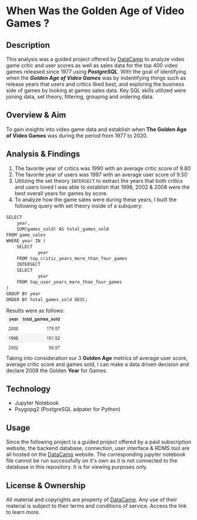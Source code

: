 # When Was the Golden Age of Video Games ?

## Description

This analysis was a guided project offered by [DataCamp](https://www.datacamp.com/) to analyze video game critic and user scores as well as sales data for the top 400 video games released since 1977 using ***PostgreSQL***. With the goal of identifying when the ***Golden Age of Video Games*** was by indentifying things such as release years that users and critics liked best, and exploring the business side of games by looking at games sales data. Key SQL skills utilized were joining data, set theory, filtering, grouping and ordering data. 

## Overview & Aim

To gain insights into video game data and establish when **The Golden Age of Video Games** was during the period from 1977 to 2020. 

## Analysis & Findings

1. The favorite year of critics was 1990 with an average critic score of 9.80
2. The favorite year of users was 1997 with an average user score of 9.50
3. Utilizing the set theory `INTERSECT` to extract the years that both critics and users loved I was able to establish that 1998, 2002 & 2008 were the best overall years for games by score.
4. To analyze how the game sales were during these years, I built the following query with set theory inside of a subquery:
```
SELECT
    year,
    SUM(games_sold) AS total_games_sold
FROM game_sales
WHERE year IN (
    SELECT
            year
    FROM top_critic_years_more_than_four_games
    INTERSECT
    SELECT
            year
    FROM top_user_years_more_than_four_games
)
GROUP BY year
ORDER BY total_games_sold DESC;
```
Results were as follows: <br>
![Alt text](image.png) <br>
Taking into consideration our 3 **Golden Age** metrics of average user score, average critic score and games sold, I can make a data driven decision and declare 2008 the Golden **Year** for Games.


## Technology 

* Jupyter Notebook
* Psygopg2 (PostgreSQL adpater for Python)

## Usage

Since the following project is a guided project offered by a paid subscription website, the backend database, connection, user interface & RDMS tool are all hosted on the [DataCamp](https://www.datacamp.com/) website. The corresponding jupyter notebook file cannot be run successfully on it's own as it is not connected to the database in this repository. It is for viewing purposes only.

## License & Ownership

All material and copyrights are property of [DataCamp](https://www.datacamp.com/). Any use of their material is subject to their terms and conditions of service. Access the link to learn more. 